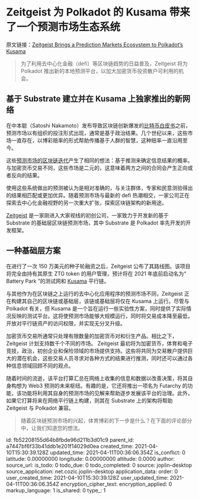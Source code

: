 # Zeitgeist 为 Polkadot 的 Kusama 带来了一个预测市场生态系统

原文链接：[Zeitgeist Brings a Prediction Markets Ecosystem to Polkadot’s Kusama](https://news.bitcoin.com/zeitgeist-brings-a-prediction-markets-ecosystem-to-polkadots-kusama/)

> 为了利用去中心化金融（defi）等区块链趋势的日益普及，Zeitgeist 将为 Polkadot 推出新的本地预测平台，以加大加密货币投资散户可利用的机会。

## 基于 Substrate 建立并在 Kusama 上独家推出的新网络

在中本聪（Satoshi Nakamoto）发布导致区块链创新爆发的[比特币白皮书](https://news.bitcoin.com/how-bitcoins-peer-to-peer-cash-system-was-revealed-11-years-ago/)之前，预测市场以有组织的投注形式出现，通常是基于政治结果。几个世纪以来，这些市场一直存在，以博彩赔率的形式帮助传播基于人群的智慧，这种赔率一直沿用至今。

这些[预测市场的区块链迭代](https://news.bitcoin.com/how-to-create-your-own-decentralized-prediction-market/)产生了相同的想法：基于推测来确定信息结果的概率。与加密货币交易不同，这些市场是二元的，这意味着两方之间的合同会产生正向或者反向的结果。

使用这些系统做出的预测被认为是相对准确的，与关注群体，专家和民意测验得出的结果相匹配或更加优异。随着预测市场与最新的 defi 热潮相交，一家公司正在探索去中心化金融视野的另一次重大扩张，探索区块链架构的新用途。

[Zeitgeist](https://blog.zeitgeist.pm/introducing-zeitgeist-the-prediction-market-parachain-coming-exclusively-to-kusama/) 是一家刚进入大家视线的初创公司，一家致力于开发新的基于 Substrate 的基础层区块链预测市场，其中 Substrate 是 Polkadot 率先开发的开发框架。

## 一种基础层方案

在进行了一次 150 万美元的种子轮融资之后，Zeitgeist 公布了其路线图。该项目将完全由持有其原生 ZTG token 的用户管理，预计将在 2021 年底前启动名为“ Battery Park ”的测试网和  [Kusama](https://kusama.network/) 平行链。

与其他作为在区块链之上运行的去中心化应用程序的预测市场不同，Zeitgeist 正在构建其自己的区块链或基础层，该链或基础层将仅在 Kusama 上运行。尽管与 Polkadot 有关，但 Kusama 是一个旨在运行一些实验性方案，同时提供了实际情况反映的测试平台。这将使预测市场能够大规模运行，同时将交易成本降至最低，开放对平行链资产的访问权限，并实现无分叉升级。

加密货币交易所通常只处理有限数量的加密货币对和衍生产品。相比之下，Zeitgeist 计划支持数千个不同的市场。 Zeitgeist 最初将为加密货币，体育和电子竞技，政治，初创企业和保险领域的市场提供支持。这些将共同为交易散户提供巨大的潜在机会，这些交易人员寻求对各种方式的结果进行推测，同时还可以通过各种信息领域回顾不同的观点。

随着时间的流逝，该平台打算汇总在网络上收集的信息和数据以改善决策，将其自身构想为 Web3 预测的未来枢纽。有趣的是，它还将推出一项名为 Futarchy 的功能，该功能将利用其自身的预测市场的见解来帮助逐步发展该平台的治理。此外，如果它打算将来在网络平行链上构建，则其在 Substrate 上的架构将帮助 Zeitgeist 与 Polkadot 兼容。

> 随着区块链预测市场的兴起，体育博彩的下一步是什么？在下面的评论部分中，让我们知道您的想法。

id: fb52208155d64b8fbde96d211b3d01c9
parent_id: a7447bf6f33b41ddb1e201f14029d0ea
created_time: 2021-04-10T15:30:39.128Z
updated_time: 2021-04-11T00:36:06.354Z
is_conflict: 0
latitude: 0.00000000
longitude: 0.00000000
altitude: 0.0000
author: 
source_url: 
is_todo: 0
todo_due: 0
todo_completed: 0
source: joplin-desktop
source_application: net.cozic.joplin-desktop
application_data: 
order: 0
user_created_time: 2021-04-10T15:30:39.128Z
user_updated_time: 2021-04-11T00:36:06.354Z
encryption_cipher_text: 
encryption_applied: 0
markup_language: 1
is_shared: 0
type_: 1